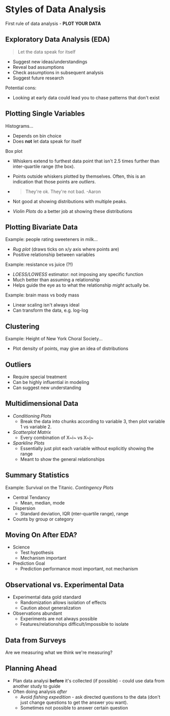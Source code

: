 # Styles of Data Analysis

First rule of data analysis - **PLOT YOUR DATA**

## Exploratory Data Analysis (EDA)

> Let the data speak for itself

* Suggest new ideas/understandings
* Reveal bad assumptions
* Check assumptions in subsequent analysis
* Suggest future research

Potential cons:

* Looking at early data could lead you to chase patterns that don't exist

## Plotting Single Variables

Histograms...

* Depends on bin choice
* Does **not** let data speak for itself

Box plot

* Whiskers extend to furthest data point that isn't 2.5 times further than inter-quartile range (the box).

* Points outside whiskers plotted by themselves. Often, this is an indication that those points are _outliers_.

* > They're ok. They're not bad. -Aaron

* Not good at showing distributions with multiple peaks.

* _Violin Plots_ do a better job at showing these distributions

## Plotting Bivariate Data

Example: people rating sweeteners in milk...

* _Rug plot_ (draws ticks on x/y axis where points are)
* Positive relationship between variables

Example: resistance vs juice (?!)

* _LOESS/LOWESS_ estimator: not imposing any specific function
* Much better than assuming a relationship
* Helps guide the eye as to what the relationship _might_ actually be.

Example: brain mass vs body mass

* Linear scaling isn't always ideal
* Can transform the data, e.g. log-log

## Clustering

Example: Height of New York Choral Society...

* Plot density of points, may give an idea of distributions

## Outliers

* Require special treatment
* Can be highly influential in modeling
* Can suggest new understanding

## Multidimensional Data

* _Conditioning Plots_
  * Break the data into chunks according to variable 3, then plot variable 1 vs variable 2.
* _Scatterplot Matrix_
  * Every combination of X~i~ vs X~j~
* _Sparkline Plots_
  * Essentially just plot each variable without explicitly showing the range
  * Meant to show the general relationships

## Summary Statistics

Example: Survival on the Titanic. _Contingency Plots_

* Central Tendancy
  * Mean, median, mode
* Dispersion
  * Standard deviation, IQR (nter-quartile range), range
* Counts by group or category

## Moving On After EDA?

* Science
  * Test hypothesis
  * Mechanism important
* Prediction Goal
  * Prediction performance most important, not mechanism

## Observational vs. Experimental Data

* Experimental data gold standard
  * Randomization allows isolation of effects
  * Caution about generalization
* Observations abundant
  * Experiments are not always possible
  * Features/relationships difficult/impossible to isolate

## Data from Surveys

Are we measuring what we think we're measuring?

## Planning Ahead

* Plan data analysi **before** it's collected (if possible) - could use data from another study to guide
* Often doing analysis _after_
  * Avoid _fishing expedition_ - ask directed questions to the data (don't just change questions to get the answer you want).
  * Sometimes not possible to answer certain question



